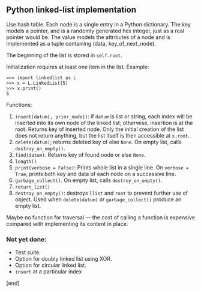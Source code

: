## Python linked-list implementation

Use hash table. Each node is a single entry in a Python dictionary. The key models a pointer, and is a randomly generated hex integer, just as a real pointer would be. The value models the attributes of a node and is implemented as a tuple containing (data, key_of_next_node).

The beginning of the list is stored in `self.root`.

Initialization requires at least one item in the list. Example:

    >>> import linkedlist as L
    >>> x = L.LinkedList(5)
    >>> x.print()
    5

Functions:

  1. `insert(datum[, prior_node])`: if `datum` is list or string, each index will be inserted into its own node of the linked list; otherwise, insertion is at the root. Returns key of inserted node. Only the initial creation of the list does not return anything, but the list itself is then accessible at `x.root`.
  1. `delete(datum)`; returns deleted key of else `None`. On empty list, calls `destroy_on_empty()`.
  1. `find(datum)`. Returns key of found node or else `None`.
  1. `length()`
  1. `print(verbose = False)`: Prints whole list in a single line. On `verbose = True`, prints both key and data of each node on a successive line.
  1. `garbage_collect()`. On empty list, calls `destroy_on_empty()`.
  1. `return_list()`
  1. `destroy_on_empty()`: destroys `llist` and `root` to prevent further use of object. Used when `delete(datum)` or `garbage_collect()` produce an empty list.

Maybe no function for traversal — the cost of calling a function is expensive compared with implementing its content in place.

### Not yet done:

  * Test suite.
  * Option for doubly linked list using XOR.
  * Option for circular linked list.
  * `insert` at a particular index

[end]
